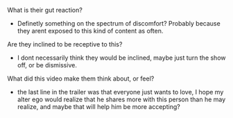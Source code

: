 
What is their gut reaction?
- Definetly something on the spectrum of discomfort? Probably because they arent exposed to this kind of content as often.

Are they inclined to be receptive to this?
- I dont necessarily think they would be inclined, maybe just turn the show off, or be dismissive.

What did this video make them think about, or feel?
- the last line in the trailer was that everyone just wants to love, I hope my alter ego would realize that
he shares more with this person than he may realize, and maybe that will help him be more accepting?
